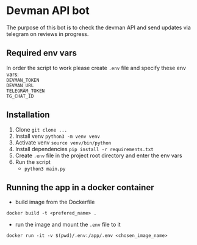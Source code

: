 # Devman API bot
The purpose of this bot is to check the devman API and send updates via telegram on reviews in progress.

## Required env vars
In order the script to work please create `.env` file and specify these env vars:  
`DEVMAN_TOKEN`  
`DEVMAN_URL`  
`TELEGRAM_TOKEN`  
`TG_CHAT_ID`

## Installation
1. Clone `git clone ...`
2. Install venv `python3 -m venv venv`
3. Activate venv `source venv/bin/python`
4. Install dependencies `pip install -r requirements.txt`
5. Create `.env` file in the project root directory and enter the env vars
6. Run the script 
   * `python3 main.py`

## Running the app in a docker container
* build image from the Dockerfile
```shell
docker build -t <prefered_name> .
```
* run the image and mount the `.env` file to it
```shell
docker run -it -v $(pwd)/.env:/app/.env <chosen_image_name>
```